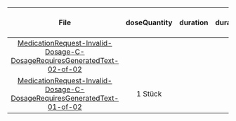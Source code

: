 | File | doseQuantity | duration | durationUnit | frequency | period | periodUnit | Day<br>of<br>Week | Time<br>Of<br>Day | when | bounds[x] |
| :---: | :---: | :---: | :---: | :---: | :---: | :---: | :---: | :---: | :---: | :---: |
| [MedicationRequest-Invalid-Dosage-C-DosageRequiresGeneratedText-02-of-02](./MedicationRequest-Invalid-Dosage-C-DosageRequiresGeneratedText-02-of-02.html) |  |  |  |  |  |  |  |  |  |  |
| [MedicationRequest-Invalid-Dosage-C-DosageRequiresGeneratedText-01-of-02](./MedicationRequest-Invalid-Dosage-C-DosageRequiresGeneratedText-01-of-02.html) | 1 Stück |  |  | 1 | 1 | d |  |  | MORN |  |
